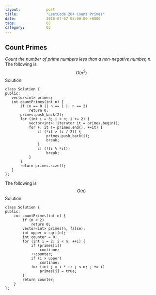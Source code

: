 ```yaml
---
layout:            post
title:             "LeetCode 204 Count Primes"
date:              2016-07-07 08:00:00 +0800
tags:              OJ
category:          OJ
---
```


## Count Primes
*Count the number of prime numbers less than a non-negative number, n.*  
The following is 
$$
O(n^2)
$$
 Solution  

    class Solution {
    public:
       vector<int> primes;
       int countPrimes(int n) {
           if (n == 0 || n == 1 || n == 2)
               return 0;
           primes.push_back(2);
           for (int i = 3; i < n; i += 2) {
               vector<int>::iterator it = primes.begin();
               for (; it != primes.end(); ++it) {
                   if (*it > (i / 2)) {
                       primes.push_back(i);
                       break;
                   }
                   if (!(i % *it))
                       break;
               }
           }
           return primes.size();
       }
    };
    
The following is $$ O(n) $$ Solution  

    class Solution {
    public:
        int countPrimes(int n) {
            if (n < 2)
                return 0;
            vector<int> primes(n, false);
            int upper = sqrt(n);
            int counter = 0;
            for (int i = 2; i < n; ++i) {
                if (primes[i])
                    continue;
                ++counter;
                if (i > upper)
                    continue;
                for (int j = i * i; j < n; j += i)
                    primes[j] = true;
            }
            return counter;
        }
    };